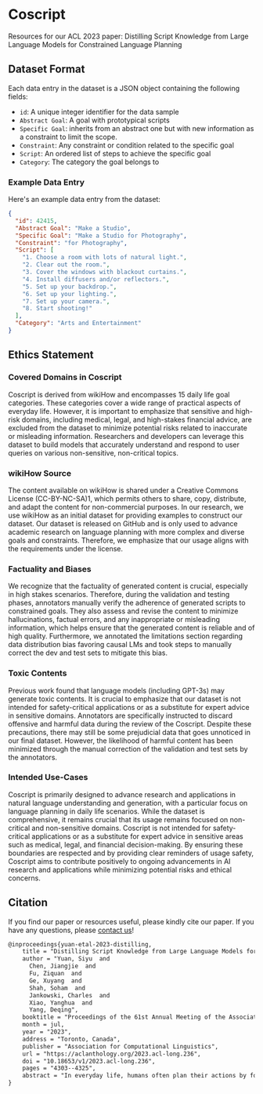 # Coscript

Resources for our ACL 2023 paper: Distilling Script Knowledge from Large Language Models for Constrained Language Planning

## Dataset Format

Each data entry in the dataset is a JSON object containing the following fields:

- `id`: A unique integer identifier for the data sample
- `Abstract Goal`: A goal with prototypical scripts
- `Specific Goal`: inherits from an abstract one but with new information as a constraint to limit the scope.
- `Constraint`: Any constraint or condition related to the specific goal
- `Script`: An ordered list of steps to achieve the specific goal
- `Category`: The category the goal belongs to

### Example Data Entry

Here's an example data entry from the dataset:

```json
{
  "id": 42415,
  "Abstract Goal": "Make a Studio",
  "Specific Goal": "Make a Studio for Photography",
  "Constraint": "for Photography",
  "Script": [
    "1. Choose a room with lots of natural light.",
    "2. Clear out the room.",
    "3. Cover the windows with blackout curtains.",
    "4. Install diffusers and/or reflectors.",
    "5. Set up your backdrop.",
    "6. Set up your lighting.",
    "7. Set up your camera.",
    "8. Start shooting!"
  ],
  "Category": "Arts and Entertainment"
}
```


## Ethics Statement
### Covered Domains in Coscript
Coscript is derived from wikiHow and encompasses 15 daily life goal categories. These categories cover a wide range of practical aspects of everyday life. 
However, it is important to emphasize that sensitive and high-risk domains, including medical, legal, and high-stakes financial advice, are excluded from the dataset to minimize potential risks related to inaccurate or misleading information. 
Researchers and developers can leverage this dataset to build models that accurately understand and respond to user queries on various non-sensitive, non-critical topics.

### wikiHow Source
The content available on wikiHow is shared under a Creative Commons License (CC-BY-NC-SA)1, which permits others to share, copy, distribute, and adapt the content for non-commercial purposes. In our research, we use wikiHow as an initial dataset for providing examples to construct our dataset. Our dataset is released on GitHub and is only used to advance academic research on language planning with more complex and diverse goals and constraints. Therefore, we emphasize that our usage aligns with the requirements under the license.

### Factuality and Biases
We recognize that the factuality of generated content is crucial, especially in high stakes scenarios. 
Therefore, during the validation and testing phases, annotators manually verify the adherence of generated scripts to constrained goals. 
They also assess and revise the content to minimize hallucinations, factual errors, and any inappropriate or misleading information, which helps ensure that the generated content is reliable and of high quality.
Furthermore, we annotated the limitations section regarding data distribution bias favoring causal LMs and took steps to manually correct the dev and test sets to mitigate this bias. 

### Toxic Contents
Previous work found that language models (including GPT-3s) may generate toxic contents.
It is crucial to emphasize that our dataset is not intended for safety-critical applications or as a substitute for expert advice in sensitive domains. 
Annotators are specifically instructed to discard offensive and harmful data during the review of the Coscript. 
Despite these precautions, there may still be some prejudicial data that goes unnoticed in our final dataset. 
However, the likelihood of harmful content has been minimized through the manual correction of the validation and test sets by the annotators. 


### Intended Use-Cases
Coscript is primarily designed to advance research and applications in natural language understanding and generation, with a particular focus on language planning in daily life scenarios. 
While the dataset is comprehensive, it remains crucial that its usage remains focused on non-critical and non-sensitive domains. Coscript is not intended for safety-critical applications or as a substitute for expert advice in sensitive areas such as medical, legal, and financial decision-making. 
By ensuring these boundaries are respected and by providing clear reminders of usage safety, Coscript aims to contribute positively to ongoing advancements in AI research and applications while minimizing potential risks and ethical concerns.

## Citation

If you find our paper or resources useful, please kindly cite our paper. If you have any questions, please [contact us](mailto:syyuan21@m.fudan.edu.cn)!

```latex
@inproceedings{yuan-etal-2023-distilling,
    title = "Distilling Script Knowledge from Large Language Models for Constrained Language Planning",
    author = "Yuan, Siyu  and
      Chen, Jiangjie  and
      Fu, Ziquan  and
      Ge, Xuyang  and
      Shah, Soham  and
      Jankowski, Charles  and
      Xiao, Yanghua  and
      Yang, Deqing",
    booktitle = "Proceedings of the 61st Annual Meeting of the Association for Computational Linguistics (Volume 1: Long Papers)",
    month = jul,
    year = "2023",
    address = "Toronto, Canada",
    publisher = "Association for Computational Linguistics",
    url = "https://aclanthology.org/2023.acl-long.236",
    doi = "10.18653/v1/2023.acl-long.236",
    pages = "4303--4325",
    abstract = "In everyday life, humans often plan their actions by following step-by-step instructions in the form of goal-oriented scripts. Previous work has exploited language models (LMs) to plan for abstract goals of stereotypical activities (e.g., {``}make a cake{''}), but leaves more specific goals with multi-facet constraints understudied (e.g., {``}make a cake for diabetics{''}). In this paper, we define the task of constrained language planning for the first time. We propose an over-generate-then-filter approach to improve large language models (LLMs) on this task, and use it to distill a novel constrained language planning dataset, Coscript, which consists of 55,000 scripts. Empirical results demonstrate that our method significantly improves the constrained language planning ability of LLMs, especially on constraint faithfulness. Furthermore, Coscript is demonstrated to be quite effective in endowing smaller LMs with constrained language planning ability.",
}
```
